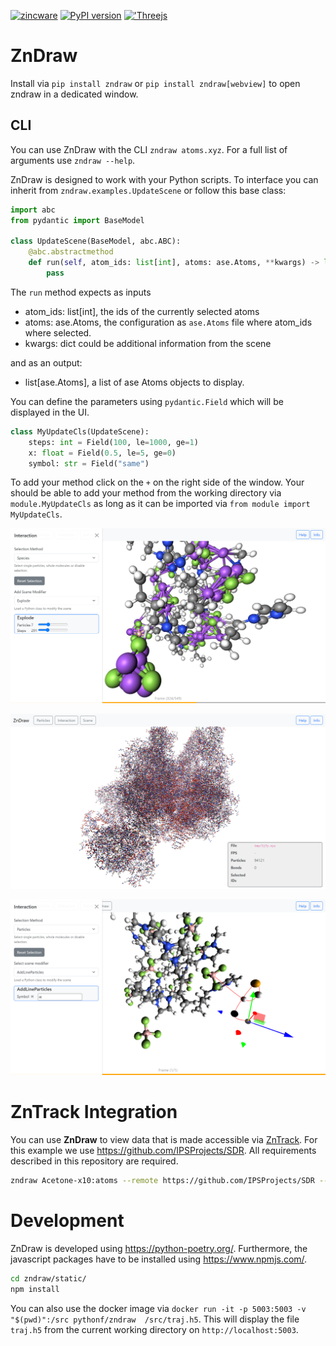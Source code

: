 [![zincware](https://img.shields.io/badge/Powered%20by-zincware-darkcyan)](https://github.com/zincware)
[![PyPI version](https://badge.fury.io/py/zndraw.svg)](https://badge.fury.io/py/zndraw)
[!['Threejs](https://img.shields.io/badge/threejs-black?style=for-the-badge&logo=three.js&logoColor=white)](https://threejs.org/)

# ZnDraw

Install via `pip install zndraw` or `pip install zndraw[webview]` to open zndraw
in a dedicated window.

## CLI

You can use ZnDraw with the CLI `zndraw atoms.xyz`. For a full list of arguments
use `zndraw --help`.

ZnDraw is designed to work with your Python scripts. To interface you can
inherit from `zndraw.examples.UpdateScene` or follow this base class:

```python
import abc
from pydantic import BaseModel

class UpdateScene(BaseModel, abc.ABC):
    @abc.abstractmethod
    def run(self, atom_ids: list[int], atoms: ase.Atoms, **kwargs) -> list[ase.Atoms]:
        pass
```

The `run` method expects as inputs

- atom_ids: list\[int\], the ids of the currently selected atoms
- atoms: ase.Atoms, the configuration as `ase.Atoms` file where atom_ids where
  selected.
- kwargs: dict could be additional information from the scene

and as an output:

- list\[ase.Atoms\], a list of ase Atoms objects to display.

You can define the parameters using `pydantic.Field` which will be displayed in
the UI.

```python
class MyUpdateCls(UpdateScene):
    steps: int = Field(100, le=1000, ge=1)
    x: float = Field(0.5, le=5, ge=0)
    symbol: str = Field("same")
```

To add your method click on the `+` on the right side of the window. Your should
be able to add your method from the working directory via `module.MyUpdateCls`
as long as it can be imported via `from module import MyUpdateCls`.

![ZnDraw UI](https://raw.githubusercontent.com/zincware/ZnDraw/main/misc/zndraw_ui.png "ZnDraw UI")

![ZnDraw UI2](https://raw.githubusercontent.com/zincware/ZnDraw/main/misc/zndraw_protein.png "ZnDraw UI2")

![ZnDraw UI3](https://raw.githubusercontent.com/zincware/ZnDraw/main/misc/zndraw_draw.png "ZnDraw UI3")

# ZnTrack Integration

You can use **ZnDraw** to view data that is made accessible via
[ZnTrack](https://zntrack.readthedocs.io). For this example we use
https://github.com/IPSProjects/SDR. All requirements described in this
repository are required.

```bash
zndraw Acetone-x10:atoms --remote https://github.com/IPSProjects/SDR --rev acetone
```

# Development

ZnDraw is developed using https://python-poetry.org/. Furthermore, the
javascript packages have to be installed using https://www.npmjs.com/.

```bash
cd zndraw/static/
npm install
```

You can also use the docker image via `docker run -it -p 5003:5003 -v "$(pwd)":/src pythonf/zndraw  /src/traj.h5`.
This will display the file `traj.h5` from the current working directory on `http://localhost:5003`.

